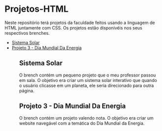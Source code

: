 # Projetos-HTML
Neste repositório terá projetos da faculdade feitos usando a linguagem de HTML juntamente com CSS. Os projetos estão disponivéis nos seus respectivos brenches.

<ul>
  <li><a href="https://github.com/MariaClara-Canuto/Projetos-HTML/tree/Sistema-Solar">Sistema Solar</a>
  <li><a href=https://github.com/MariaClara-Canuto/Projetos-HTML/tree/Projeto3-DiaDaEnergia>Projeto 3 - Dia Mundial Da Energia</a>
<ul>

<h2>Sistema Solar</h2>
<p>O brench contém um pequeno projeto que o meu professor passou em sala. O objetivo era criar um sistema solar interativo que quando o usuário clicasse em um planeta, ele seria direcionado para outra página.</p>
  
<h2>Projeto 3 - Dia Mundial Da Energia</h2>
<p>O brench contém um projeto valendo nota. O objetivo era criar um website navegável com a temática do Dia Mundial da Energia.</p>
